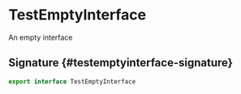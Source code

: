 # TestEmptyInterface

An empty interface

## Signature {#testemptyinterface-signature}

```typescript
export interface TestEmptyInterface
```
